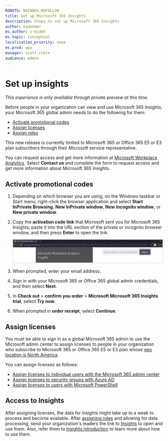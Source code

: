 ```yaml
---
ROBOTS: NOINDEX,NOFOLLOW
title: Set up Microsoft 365 Insights
description: Steps to set up Microsoft 365 Insights
author: madehmer
ms.author: v-mideh
ms.topic: conceptual
localization_priority: none
ms.prod: wpa
manager: scott.ruble
audience: Admin
---
```

# Set up insights

*This experience is only available through private preview at this time.*

Before people in your organization can view and use Microsoft 365 Insights, your Microsoft 365 global admin needs to do the following for them:

* [Activate promotional codes](#activate-promotional-codes)
* [Assign licenses](#assign-licenses)
* [Assign roles](assign-roles.md)

This new release is currently limited to Microsoft 365 or Office 365 E5 or E3 plan subscribers through their Microsoft service representative.

You can request access and get more information at [Microsoft Workplace Analytics](https://www.microsoft.com/microsoft-365/business/workplace-analytics). Select **Contact us** and complete the form to request access and get more information about Microsoft 365 Insights.

## Activate promotional codes

1. Depending on which browser you are using, on the Windows taskbar or Start menu, right-click the browser application and select **Start InPrivate Browsing**, **New InPrivate window**, **New incognito window**, or **New private window**.
2. Copy the **activation code link** that Microsoft sent you for Microsoft 365 Insights, paste it into the URL section of the private or incognito browser window, and then press **Enter** to open the link.

   ![Activation code link](./images/sign-in.png)

3. When prompted, enter your email address.
4. Sign in with your Microsoft 365 or Office 365 global admin credentials, and then select **Next**.
5. In **Check out** > **confirm you order** > **Microsoft Microsoft 365 Insights trial**, select **Try now**.
6. When prompted in **order receipt**, select **Continue**.

## Assign licenses

You must be able to sign in as a global Microsoft 365 admin to use the Microsoft admin center to assign licenses to people in your organization who subscribe to Microsoft 365 or Office 365 E5 or E3 plan whose [geo location is North America](https://docs.microsoft.com/microsoft-365/enterprise/microsoft-365-multi-geo#microsoft-365-multi-geo-availability).

You can assign licenses as follows:

* [Assign licenses to individual users with the Microsoft 365 admin center](assign-licenses.md)
* [Assign licenses to security groups with Azure AD](assign-licenses.md)
* [Assign licenses to users with Microsoft PowerShell](assign-licenses-pshell.md)

## Access to Insights

After assigning licenses, the data for insights might take up to a week to process and become available. After [assigning roles](assign-roles.md) and allowing for data processing, send your organization's leaders the link to [Insights](https://productivityinsights.office.com) to open and use them. Also, refer them to [Insights introduction](./intro.md) to learn more about how to use them.
